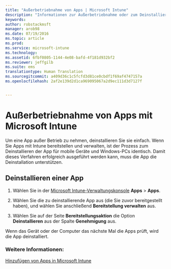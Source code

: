 ```yaml
---
title: "Außerbetriebnahme von Apps | Microsoft Intune"
description: "Informationen zur Außerbetriebnahme oder zum Deinstallieren von Apps mithilfe von Intune."
keywords: 
author: robstackmsft
manager: arob98
ms.date: 07/19/2016
ms.topic: article
ms.prod: 
ms.service: microsoft-intune
ms.technology: 
ms.assetid: 6fbf0805-1144-4e08-bafd-4f181d932bf2
ms.reviewer: jeffgilb
ms.suite: ems
translationtype: Human Translation
ms.sourcegitcommit: a409d36c1c5fcfd3d81ce0cbdf1f69af4747157a
ms.openlocfilehash: 2af2e139d2d1ca969095067a2d9ec111d3d7127f


---
```


# Außerbetriebnahme von Apps mit Microsoft Intune

Um eine App außer Betrieb zu nehmen, deinstallieren Sie sie einfach. Wenn Sie Apps mit Intune bereitstellen und verwalten, ist der Prozess zum Deinstallieren der App für mobile Geräte und Windows-PCs identisch. Damit dieses Verfahren erfolgreich ausgeführt werden kann, muss die App die Deinstallation unterstützen.

## Deinstallieren einer App

1.  Wählen Sie in der [Microsoft Intune-Verwaltungskonsole](https://manage.microsoft.com) **Apps** &gt; **Apps**.

2.  Wählen Sie die zu deinstallierende App aus (die Sie zuvor bereitgestellt haben), und wählen Sie anschließend **Bereitstellung verwalten** aus.

3.  Wählen Sie auf der Seite **Bereitstellungsaktion** die Option **Deinstallieren** aus der Spalte **Genehmigung** aus.

Wenn das Gerät oder der Computer das nächste Mal die Apps prüft, wird die App deinstalliert.

### Weitere Informationen:
[Hinzufügen von Apps in Microsoft Intune](add-apps.md)



<!--HONumber=Jul16_HO3-->


